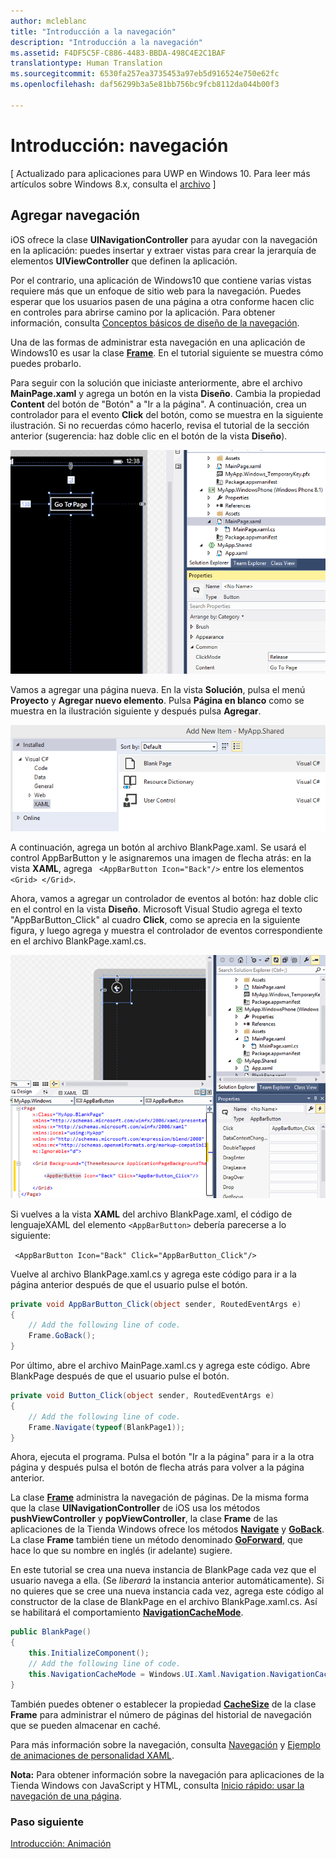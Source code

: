 ```yaml
---
author: mcleblanc
title: "Introducción a la navegación"
description: "Introducción a la navegación"
ms.assetid: F4DF5C5F-C886-4483-BBDA-498C4E2C1BAF
translationtype: Human Translation
ms.sourcegitcommit: 6530fa257ea3735453a97eb5d916524e750e62fc
ms.openlocfilehash: daf56299b3a5e81bb756bc9fcb8112da044b00f3

---
```


# Introducción: navegación

\[ Actualizado para aplicaciones para UWP en Windows 10. Para leer más artículos sobre Windows 8.x, consulta el [archivo](http://go.microsoft.com/fwlink/p/?linkid=619132) \]

## Agregar navegación

iOS ofrece la clase **UINavigationController** para ayudar con la navegación en la aplicación: puedes insertar y extraer vistas para crear la jerarquía de elementos **UIViewController** que definen la aplicación.

Por el contrario, una aplicación de Windows10 que contiene varias vistas requiere más que un enfoque de sitio web para la navegación. Puedes esperar que los usuarios pasen de una página a otra conforme hacen clic en controles para abrirse camino por la aplicación. Para obtener información, consulta [Conceptos básicos de diseño de la navegación](https://msdn.microsoft.com/library/windows/apps/dn958438).

Una de las formas de administrar esta navegación en una aplicación de Windows10 es usar la clase [**Frame**](https://msdn.microsoft.com/library/windows/apps/br242682). En el tutorial siguiente se muestra cómo puedes probarlo.

Para seguir con la solución que iniciaste anteriormente, abre el archivo **MainPage.xaml** y agrega un botón en la vista **Diseño**. Cambia la propiedad **Content** del botón de "Botón" a "Ir a la página". A continuación, crea un controlador para el evento **Click** del botón, como se muestra en la siguiente ilustración. Si no recuerdas cómo hacerlo, revisa el tutorial de la sección anterior (sugerencia: haz doble clic en el botón de la vista **Diseño**).

![agregar un botón y su evento click en visual studio](images/ios-to-uwp/vs-go-to-page.png)

Vamos a agregar una página nueva. En la vista **Solución**, pulsa el menú **Proyecto** y **Agregar nuevo elemento**. Pulsa **Página en blanco** como se muestra en la ilustración siguiente y después pulsa **Agregar**.

![agregar una nueva página a visual studio](images/ios-to-uwp/vs-add-new-page.png)

A continuación, agrega un botón al archivo BlankPage.xaml. Se usará el control AppBarButton y le asignaremos una imagen de flecha atrás: en la vista **XAML**, agrega ` <AppBarButton Icon="Back"/>` entre los elementos `<Grid> </Grid>`.

Ahora, vamos a agregar un controlador de eventos al botón: haz doble clic en el control en la vista **Diseño**. Microsoft Visual Studio agrega el texto "AppBarButton\_Click" al cuadro **Click**, como se aprecia en la siguiente figura, y luego agrega y muestra el controlador de eventos correspondiente en el archivo BlankPage.xaml.cs.

![agregar un botón atrás y su evento click en visual studio](images/ios-to-uwp/vs-add-back-button.png)

Si vuelves a la vista **XAML** del archivo BlankPage.xaml, el código de lenguajeXAML del elemento `<AppBarButton>` debería parecerse a lo siguiente:

` <AppBarButton Icon="Back" Click="AppBarButton_Click"/>`

Vuelve al archivo BlankPage.xaml.cs y agrega este código para ir a la página anterior después de que el usuario pulse el botón.

```csharp
private void AppBarButton_Click(object sender, RoutedEventArgs e)
{
    // Add the following line of code.    
    Frame.GoBack();
}
```

Por último, abre el archivo MainPage.xaml.cs y agrega este código. Abre BlankPage después de que el usuario pulse el botón.

```csharp
private void Button_Click(object sender, RoutedEventArgs e)
{
    // Add the following line of code.
    Frame.Navigate(typeof(BlankPage1));
}
```

Ahora, ejecuta el programa. Pulsa el botón "Ir a la página" para ir a la otra página y después pulsa el botón de flecha atrás para volver a la página anterior.

La clase [**Frame**](https://msdn.microsoft.com/library/windows/apps/br242682) administra la navegación de páginas. De la misma forma que la clase **UINavigationController** de iOS usa los métodos **pushViewController** y **popViewController**, la clase **Frame** de las aplicaciones de la Tienda Windows ofrece los métodos [**Navigate**](https://msdn.microsoft.com/library/windows/apps/br242694) y [**GoBack**](https://msdn.microsoft.com/library/windows/apps/dn996568). La clase **Frame** también tiene un método denominado [**GoForward**](https://msdn.microsoft.com/library/windows/apps/br242693), que hace lo que su nombre en inglés (ir adelante) sugiere.

En este tutorial se crea una nueva instancia de BlankPage cada vez que el usuario navega a ella. (Se *liberará* la instancia anterior automáticamente). Si no quieres que se cree una nueva instancia cada vez, agrega este código al constructor de la clase de BlankPage en el archivo BlankPage.xaml.cs. Así se habilitará el comportamiento [**NavigationCacheMode**](https://msdn.microsoft.com/library/windows/apps/br227506).

```csharp
public BlankPage()
{
    this.InitializeComponent();
    // Add the following line of code.
    this.NavigationCacheMode = Windows.UI.Xaml.Navigation.NavigationCacheMode.Enabled;
}
```

También puedes obtener o establecer la propiedad [**CacheSize**](https://msdn.microsoft.com/library/windows/apps/br242683) de la clase **Frame** para administrar el número de páginas del historial de navegación que se pueden almacenar en caché.

Para más información sobre la navegación, consulta [Navegación](https://msdn.microsoft.com/library/windows/apps/mt187344) y [Ejemplo de animaciones de personalidad XAML](http://go.microsoft.com/fwlink/p/?LinkID=242401).

**Nota:** Para obtener información sobre la navegación para aplicaciones de la Tienda Windows con JavaScript y HTML, consulta [Inicio rápido: usar la navegación de una página](https://msdn.microsoft.com/library/windows/apps/hh452768).
 
### Paso siguiente

[Introducción: Animación](getting-started-animation.md)




<!--HONumber=Aug16_HO3-->



